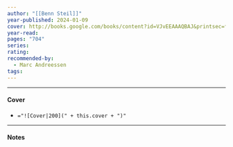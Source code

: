 ```yaml
---
author: "[[Benn Steil]]"
year-published: 2024-01-09
cover: http://books.google.com/books/content?id=VJvEEAAAQBAJ&printsec=frontcover&img=1&zoom=1&edge=curl&source=gbs_api
year-read: 
pages: "704"
series: 
rating: 
recommended-by:
  - Marc Andreessen
tags:
---
```


---
#### Cover
- `="![Cover|200](" + this.cover + ")"`
---
#### Notes